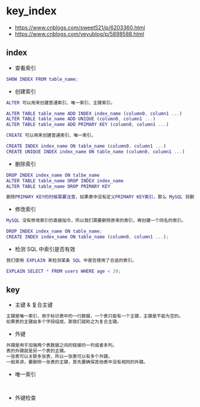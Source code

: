 # key_index

- https://www.cnblogs.com/sweet521/p/6203360.html
- https://www.cnblogs.com/yeyublog/p/5898588.html

## index

- 查看索引

```m
SHOW INDEX FROM table_name;
```

- 创建索引

```m
ALTER 可以用来创建普通索引、唯一索引、主键索引。

ALTER TABLE table_name ADD INDEX index_name (column0, column1 ...)
ALTER TABLE table_name ADD UNIQUE (column0, column1 ...)
ALTER TABLE table_name ADD PRIMARY KEY (column0, column1 ...)
```

```m
CREATE 可以用来创建普通索引、唯一索引。

CREATE INDEX index_name ON table_name (column0, column1 ...)
CREATE UNIQUE INDEX index_name ON table_name (column0, column1 ...)
```

- 删除索引

```m
DROP INDEX index_name ON talbe_name
ALTER TABLE table_name DROP INDEX index_name
ALTER TABLE table_name DROP PRIMARY KEY

删除PRIMARY KEY的时候需要注意，如果表中没有定义PRIMARY KEY索引，那么 MySQL 将删除第一个 UNIQUE 索引。
```

- 修改索引

```m
MySQL 没有修改索引的直接指令，所以我们需要删除原来的索引，再创建一个同名的索引。

DROP INDEX index_name ON table_name;
CREATE INDEX index_name ON table_name (column0, column1 ...);
```


- 检测 SQL 中索引是否有效

```m
我们使用 EXPLAIN 来检测某条 SQL 中是否使用了合适的索引。

EXPLAIN SELECT * FROM users WHERE age < 20;
```


## key

- 主键 & 复合主键

```m
主键是唯一索引，用于标识表中的一行数据，一个表只能有一个主键，主键是不能为空的。
如果表的主键由多个字段组成，那我们就称之为复合主键。
```

- 外键

```m
外键是用于加强两个表数据之间的链接的一列或者多列。
表的外键就是另一个表的主键。
一张表可以关联多张表，所以一张表可以有多个外键。
一般来讲，要删除一张表的主键，首先要确保其他表中没有相同的外键。
```

- 唯一索引

```m
```

##

- 外键检查